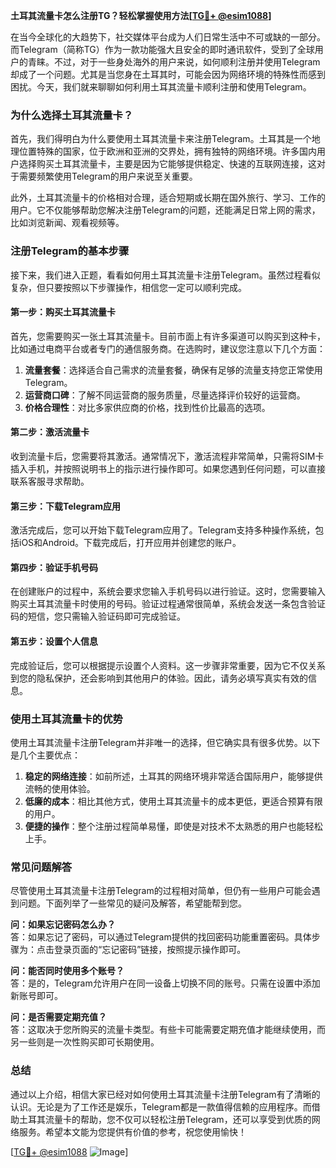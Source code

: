 **土耳其流量卡怎么注册TG？轻松掌握使用方法[[TG💪+ @esim1088](https://t.me/s/esim1088)]**

在当今全球化的大趋势下，社交媒体平台成为人们日常生活中不可或缺的一部分。而Telegram（简称TG）作为一款功能强大且安全的即时通讯软件，受到了全球用户的青睐。不过，对于一些身处海外的用户来说，如何顺利注册并使用Telegram却成了一个问题。尤其是当您身在土耳其时，可能会因为网络环境的特殊性而感到困扰。今天，我们就来聊聊如何利用土耳其流量卡顺利注册和使用Telegram。

### 为什么选择土耳其流量卡？

首先，我们得明白为什么要使用土耳其流量卡来注册Telegram。土耳其是一个地理位置特殊的国家，位于欧洲和亚洲的交界处，拥有独特的网络环境。许多国内用户选择购买土耳其流量卡，主要是因为它能够提供稳定、快速的互联网连接，这对于需要频繁使用Telegram的用户来说至关重要。

此外，土耳其流量卡的价格相对合理，适合短期或长期在国外旅行、学习、工作的用户。它不仅能够帮助您解决注册Telegram的问题，还能满足日常上网的需求，比如浏览新闻、观看视频等。

### 注册Telegram的基本步骤

接下来，我们进入正题，看看如何用土耳其流量卡注册Telegram。虽然过程看似复杂，但只要按照以下步骤操作，相信您一定可以顺利完成。

#### 第一步：购买土耳其流量卡

首先，您需要购买一张土耳其流量卡。目前市面上有许多渠道可以购买到这种卡，比如通过电商平台或者专门的通信服务商。在选购时，建议您注意以下几个方面：

1. **流量套餐**：选择适合自己需求的流量套餐，确保有足够的流量支持您正常使用Telegram。
2. **运营商口碑**：了解不同运营商的服务质量，尽量选择评价较好的运营商。
3. **价格合理性**：对比多家供应商的价格，找到性价比最高的选项。

#### 第二步：激活流量卡

收到流量卡后，您需要将其激活。通常情况下，激活流程非常简单，只需将SIM卡插入手机，并按照说明书上的指示进行操作即可。如果您遇到任何问题，可以直接联系客服寻求帮助。

#### 第三步：下载Telegram应用

激活完成后，您可以开始下载Telegram应用了。Telegram支持多种操作系统，包括iOS和Android。下载完成后，打开应用并创建您的账户。

#### 第四步：验证手机号码

在创建账户的过程中，系统会要求您输入手机号码以进行验证。这时，您需要输入购买土耳其流量卡时使用的号码。验证过程通常很简单，系统会发送一条包含验证码的短信，您只需输入验证码即可完成验证。

#### 第五步：设置个人信息

完成验证后，您可以根据提示设置个人资料。这一步骤非常重要，因为它不仅关系到您的隐私保护，还会影响到其他用户的体验。因此，请务必填写真实有效的信息。

### 使用土耳其流量卡的优势

使用土耳其流量卡注册Telegram并非唯一的选择，但它确实具有很多优势。以下是几个主要优点：

1. **稳定的网络连接**：如前所述，土耳其的网络环境非常适合国际用户，能够提供流畅的使用体验。
2. **低廉的成本**：相比其他方式，使用土耳其流量卡的成本更低，更适合预算有限的用户。
3. **便捷的操作**：整个注册过程简单易懂，即使是对技术不太熟悉的用户也能轻松上手。

### 常见问题解答

尽管使用土耳其流量卡注册Telegram的过程相对简单，但仍有一些用户可能会遇到问题。下面列举了一些常见的疑问及解答，希望能帮到您。

**问：如果忘记密码怎么办？**  
答：如果忘记了密码，可以通过Telegram提供的找回密码功能重置密码。具体步骤为：点击登录页面的“忘记密码”链接，按照提示操作即可。

**问：能否同时使用多个账号？**  
答：是的，Telegram允许用户在同一设备上切换不同的账号。只需在设置中添加新账号即可。

**问：是否需要定期充值？**  
答：这取决于您所购买的流量卡类型。有些卡可能需要定期充值才能继续使用，而另一些则是一次性购买即可长期使用。

### 总结

通过以上介绍，相信大家已经对如何使用土耳其流量卡注册Telegram有了清晰的认识。无论是为了工作还是娱乐，Telegram都是一款值得信赖的应用程序。而借助土耳其流量卡的帮助，您不仅可以轻松注册Telegram，还可以享受到优质的网络服务。希望本文能为您提供有价值的参考，祝您使用愉快！

[[TG💪+ @esim1088](https://t.me/s/esim1088) ![Image](https://i.postimg.cc/4NQfJmqS/Snipaste-2025-05-13-00-14-12.png)]